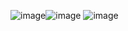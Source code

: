 ![image](https://user-images.githubusercontent.com/69011601/187678322-81f1fdae-ef07-4a29-9cf9-32aee7302228.png)![image](https://user-images.githubusercontent.com/69011601/187678420-1f5800d5-749d-4c62-9464-c36c03f1c553.png)
![image](https://user-images.githubusercontent.com/69011601/187678905-d4ad74ab-ce91-4efa-b024-23c0ae20a91f.png)

